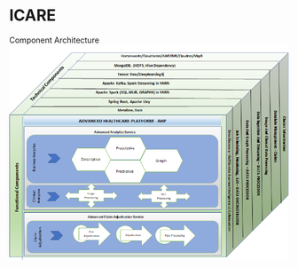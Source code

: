 # ICARE
Component Architecture
![alt text](https://github.com/rajekra/CARE-SUITE/blob/master/image.png)

